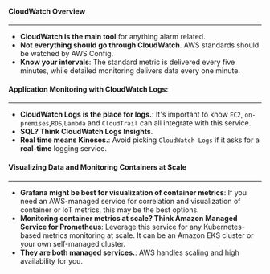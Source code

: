 #### CloudWatch Overview

___

* **CloudWatch is the main tool** for anything alarm related.
* **Not everything should go through CloudWatch**. AWS standards should be watched by AWS Config.
* **Know your intervals**: The standard metric is delivered every five minutes, while detailed monitoring delivers data
  every one minute.

#### Application Monitoring with CloudWatch Logs:

___

* **CloudWatch Logs is the place for logs.**: It's important to know `EC2`, `on-premises`,`RDS`,`Lambda`
  and `CloudTrail` can all integrate with this service.
* **SQL? Think CloudWatch Logs Insights**.
* **Real time means Kineses.**: Avoid picking `CloudWatch Logs` if it asks for a **real-time** logging service.

#### Visualizing Data and Monitoring Containers at Scale

___

* **Grafana might be best for visualization of container metrics**: If you need an AWS-managed service for correlation
  and visualization of container or IoT metrics, this may be the best options.
* **Monitoring container metrics at scale? Think Amazon Managed Service for Prometheus**: Leverage this service for any
  Kubernetes-based metrics monitoring at scale. It can be an Amazon EKS cluster or your own self-managed cluster.
* **They are both managed services.**: AWS handles scaling and high availability for you.
